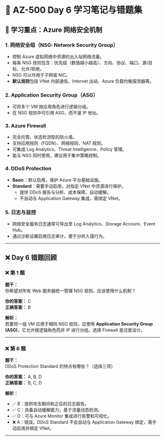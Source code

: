 # 📘 AZ-500 Day 6 学习笔记与错题集

## 📌 学习重点：Azure 网络安全机制

### 1. 网络安全组（NSG: Network Security Group）
- 控制 Azure 虚拟网络中资源的出入站网络流量。
- 每条 NSG 规则包含：优先级（数值越小越高）、方向、协议、端口、源/目标、允许/拒绝。
- NSG 可以作用于子网或 NIC。
- **默认规则**包括 VNet 内部通信、Internet 出站、Azure 负载均衡探测器等。

### 2. Application Security Group（ASG）
- 可将多个 VM 按应用角色进行逻辑分组。
- 在 NSG 规则中可引用 ASG，而不是 IP 地址。

### 3. Azure Firewall
- 完全托管、状态检测型的防火墙。
- 支持应用规则（FQDN）、网络规则、NAT 规则。
- 可集成 Log Analytics、Threat Intelligence、Policy 管理。
- 能与 NSG 同时使用，建议用于集中策略控制。

### 4. DDoS Protection
- **Basic**：默认启用，保护 Azure 平台基础设施。
- **Standard**：需要手动启用，对指定 VNet 中资源进行保护。
  - 提供 DDoS 报告与分析、成本保障、自动缓解。
  - 不自动与 Application Gateway 集成，需绑定 VNet。

### 5. 日志与监控
- 网络安全服务日志通常可导出至 Log Analytics、Storage Account、Event Hub。
- 通过诊断设置启用日志审计，便于分析入侵行为。

---

## ❌ Day 6 错题回顾

### ❌ 第 1 题

**题干：**  
你希望对所有 Web 服务器统一管理 NSG 规则，应该使用什么机制？

**你的答案：** C  
**正确答案：** B

**解析：**  
若要将一组 VM 应用于相同 NSG 规则，应使用 **Application Security Group (ASG)**，它允许按逻辑角色而非 IP 进行分组。选择 Firewall 是过度设计。

---

### ❌ 第 6 题

**题干：**  
DDoS Protection Standard 的特点有哪些？（选择三项）

**你的答案：** A, B, D  
**正确答案：** B, C, D

**解析：**  
- ✅ B：提供攻击期间和之后的日志报告。
- ✅ C：具备自动缓解能力，基于流量动态检测。
- ✅ D：可与 Azure Monitor 集成进行告警和可视化。
- ❌ A：错误。DDoS Standard 不会自动与 Application Gateway 绑定，需手动启用并绑定 VNet。

---
